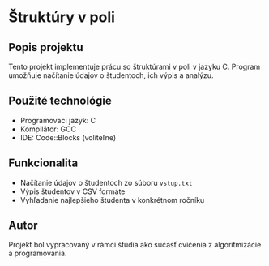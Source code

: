 # Štruktúry v poli

## Popis projektu
Tento projekt implementuje prácu so štruktúrami v poli v jazyku C. Program umožňuje načítanie údajov o študentoch, ich výpis a analýzu.

## Použité technológie
- Programovací jazyk: C
- Kompilátor: GCC
- IDE: Code::Blocks (voliteľne)

## Funkcionalita
- Načítanie údajov o študentoch zo súboru `vstup.txt`
- Výpis študentov v CSV formáte
- Vyhľadanie najlepšieho študenta v konkrétnom ročníku

## Autor
Projekt bol vypracovaný v rámci štúdia ako súčasť cvičenia z algoritmizácie a programovania.

